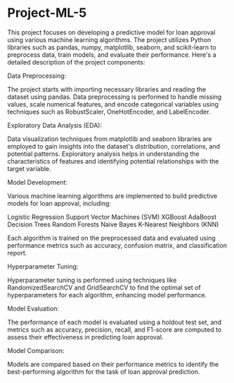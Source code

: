 # Project-ML-5
This project focuses on developing a predictive model for loan approval using various machine learning algorithms. The project utilizes Python libraries such as pandas, numpy, matplotlib, seaborn, and scikit-learn to preprocess data, train models, and evaluate their performance. Here's a detailed description of the project components:

Data Preprocessing:

The project starts with importing necessary libraries and reading the dataset using pandas.
Data preprocessing is performed to handle missing values, scale numerical features, and encode categorical variables using techniques such as RobustScaler, OneHotEncoder, and LabelEncoder.

Exploratory Data Analysis (EDA):

Data visualization techniques from matplotlib and seaborn libraries are employed to gain insights into the dataset's distribution, correlations, and potential patterns.
Exploratory analysis helps in understanding the characteristics of features and identifying potential relationships with the target variable.

Model Development:

Various machine learning algorithms are implemented to build predictive models for loan approval, including:

Logistic Regression
Support Vector Machines (SVM)
XGBoost
AdaBoost
Decision Trees
Random Forests
Naive Bayes
K-Nearest Neighbors (KNN)

Each algorithm is trained on the preprocessed data and evaluated using performance metrics such as accuracy, confusion matrix, and classification report.

Hyperparameter Tuning:

Hyperparameter tuning is performed using techniques like RandomizedSearchCV and GridSearchCV to find the optimal set of hyperparameters for each algorithm, enhancing model performance.

Model Evaluation:

The performance of each model is evaluated using a holdout test set, and metrics such as accuracy, precision, recall, and F1-score are computed to assess their effectiveness in predicting loan approval.

Model Comparison:

Models are compared based on their performance metrics to identify the best-performing algorithm for the task of loan approval prediction.
